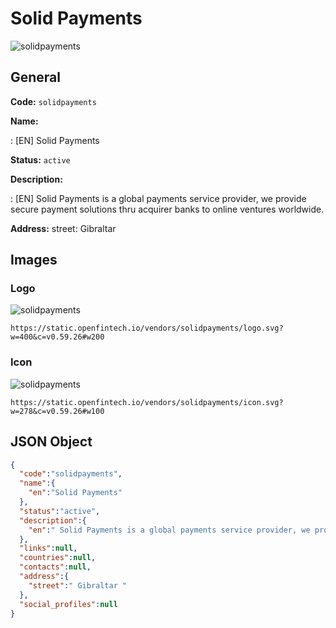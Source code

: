 
# Solid Payments 
![solidpayments](https://static.openfintech.io/vendors/solidpayments/logo.svg?w=400&c=v0.59.26#w200)  

## General 
 
**Code:** `solidpayments` 
 
**Name:** 
 
:	[EN] Solid Payments 
 
**Status:** `active` 
 
**Description:** 
 
: [EN]  Solid Payments is a global payments service provider, we provide secure payment solutions thru acquirer banks to online ventures worldwide.  
 
**Address:** 
street:  Gibraltar  

## Images 

### Logo 
 
![solidpayments](https://static.openfintech.io/vendors/solidpayments/logo.svg?w=400&c=v0.59.26#w200)  

```
https://static.openfintech.io/vendors/solidpayments/logo.svg?w=400&c=v0.59.26#w200
```  

### Icon 
 
![solidpayments](https://static.openfintech.io/vendors/solidpayments/icon.svg?w=278&c=v0.59.26#w100)  

```
https://static.openfintech.io/vendors/solidpayments/icon.svg?w=278&c=v0.59.26#w100
```  

## JSON Object 

```json
{
  "code":"solidpayments",
  "name":{
    "en":"Solid Payments"
  },
  "status":"active",
  "description":{
    "en":" Solid Payments is a global payments service provider, we provide secure payment solutions thru acquirer banks to online ventures worldwide. "
  },
  "links":null,
  "countries":null,
  "contacts":null,
  "address":{
    "street":" Gibraltar "
  },
  "social_profiles":null
}
```  
